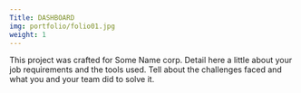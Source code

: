 ```yaml
---
Title: DASHBOARD
img: portfolio/folio01.jpg
weight: 1
---
```


This project was crafted for Some Name corp. Detail here a little about your job requirements and the tools used. Tell about the challenges faced and what you and your team did to solve it.
